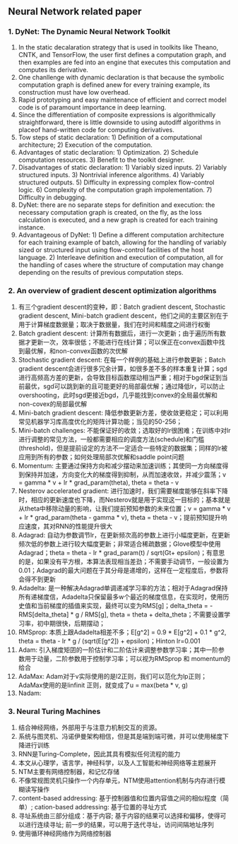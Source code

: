 ## Neural Network related paper

### 1. DyNet: The Dynamic Neural Network Toolkit
1. In the static decalaration strategy that is used in toolkits like Theano, CNTK, and TensorFlow, the user first defines a computation graph, and then examples are fed into an engine that executes this computation and computes its derivative.
2. One chanllenge with dynamic declaration is that because the symbolic computation graph is defined anew for every training example, its construction must have low overhead.
3. Rapid prototyping and easy maintenance of efficient and correct model code is of paramount importance in deep learning.
4. Since the differentiation of composite expressions is algorithmically straightforward, there is little downside to using autodiff algorithms in placeof hand-written code for computing derivatives.
5. Tow steps of static declaration: 1) Definition of a computational architecture; 2) Execution of the computation.
6. Advantages of static declaration: 1) Optimization. 2) Schedule computation resources. 3) Benefit to the toolkit designer.
7. Disadvantages of static declaration: 1) Variably sized inputs. 2) Variably structured inputs. 3) Nontrivial inference algorithms. 4) Variably structured outputs. 5) Difficulty in expressing complex flow-control logic. 6) Complexity of the computation graph impolementation. 7) Difficulty in debugging.
8. DyNet: there are no separate steps for definition and execution: the necessary computation graph is created, on the fly, as the loss calculation is executed, and a new graph is created for each training instance.
9. Advantageous of DyNet: 1) Define a different computation architecture for each training example of batch, allowing for the handling of variably sized or structured input using flow-control facilities of the host language. 2) Interleave definition and execution of computation, all  for the handling of cases where the structure of computation may change depending on the results of previous computation steps.

### 2. An overview of gradient descent optimization algorithms
1. 有三个gradient descent的变种，即：Batch gradient descent, Stochastic gradient descent, Mini-batch gradient descent，他们之间的主要区别在于用于计算梯度数据量；取决于数据量，我们在时间和精度之间进行权衡
2. Batch gradient descent: 计算所有数据后，进行一次更新；由于遍历所有数据才更新一次，效率很低；不能进行在线计算；可以保正在convex函数中找到最优解，和non-convex函数的次优解
3. Stochastic gradient descent: 在每一个样例的基础上进行参数更新；Batch gradient descent会进行很多冗余计算，如很多差不多的样本重复计算；sgd进行高频高方差的更新，会导致目标函数摆动相当严重；相对于bgd保证到当前最优，sgd可以跳到新的且可能更好的局部最优解；通过降低lr，可以防止overshooting，此时sgd更接近bgd，几乎能找到convex的全局最优解和non-covex的局部最优解
4. Mini-batch gradient descent: 降低参数更新方差，使收敛更稳定；可以利用常见机器学习库高度优化的矩阵计算功能；当见的50-256；
5. Mini-batch challenges: 不能保证好的收敛；选取好的lr很困难；在训练中对lr进行调整的常见方法，一般都需要相应的调度方法(schedule)和门槛(threshold)，但是提前设定的方法不一定适合一些特定的数据集；同样的lr被应用到所有的参数；如何处理局部次优解和saddle point问题
6. Momentum: 主要通过保持方向和减少摆动来加速训练；其使同一方向梯度得到保持并加速，方向变化大的梯度得到抑制，从而加速收敛，并减少震荡；v = gamma * v + lr * grad_param(theta), theta = theta - v
7. Nesterov accelerated gradient: 进行加速时，我们需要梯度能够在斜率下降时，相应的更新速度也下降，而Nesterov就是用于实现这一目标的；基本就是从theta中移除动量的影响，让我们提前预知参数的未来位置；v = gamma * v + lr * grad_param(theta - gamma * v), theta = theta - v；提前预知提升响应速度，其对RNN的性能提升很大
8. Adagrad: 自动为参数调节lr，在更新频次高的参数上进行小幅度更新，在更新频次低的参数上进行较大幅度更新；非常适合稀疏数据；Glove模型中使用Adagrad；theta = theta - lr * grad_param(t) / sqrt(Gt+ epsilon)；有意思的是，如果没有平方根，本算法表现相当差劲；不需要手动调节，一般设置为0.01；Adagrad的最大问题在于其分母是递增的，这样在一定程度后，参数将会得不到更新
9. Adadelta: 是一种解决Adagrad单调递减学习率的方法；相对于Adagrad保持所有递梯度信，Adadelta只保留最多w个最近的梯度信息，在实现时，使用历史值和当前梯度的插值来实现，最终可以变为RMS[g]；delta_theta = - RMS[delta_theta] * g / RMS[g], theta = theta + delta_theta；不需要设置学习率，初中期很快，后期摆动；
10. RMSprop: 本质上跟Adadelta相差不多；E[g^2] = 0.9 * E[g^2] + 0.1 * g^2, theta = theta - lr * g / (sqrt(E[g^2]) + epsilon)；Hinton lr=0.001
11. Adam: 引入梯度矩囝的一阶估计和二阶估计来调整参数学习率；其中一阶参数用于动量，二阶参数用于控制学习率；可以视为RMSprop 和 momentum的给合
12. AdaMax: Adam对于v实际使用的是l2正则，我们可以范化为lp正则；AdaMax使用的是linfinit 正则，就变成了u = max(beta * v, g)
13. Nadam: 

### 3. Neural Turing Machines
1. 结合神经网络，外部用于与注意力机制交互的资源。
2. 系统与图灵机、冯诺伊曼架构相信，但是其是端到端可微，并可以使用梯度下降进行训练
3. RNN是Turing-Complete，因此其具有模拟任何流程的能力
4. 本文从心理学，语言学，神经科学，以及人工智能和神经网络等主题展开
5. NTM主要有网络控制器，和记忆存储
6. 不像常规图灵机只操作一个内存单元，NTM使用attention机制与内存进行模糊读写操作
7. content-based addressing: 基于控制器值和位置内容值之间的相似程度（简单）; 
cation-based addressing: 基于位置的寻址方式
8. 寻址系统由三部分组成：基于内容; 基于内容的结果可以选择和偏移，使得可以进行连续寻址; 前一步的结果，可以用于迭代寻址，访问间隔地址序列
9. 使用循环神经网络作为网络控制器
